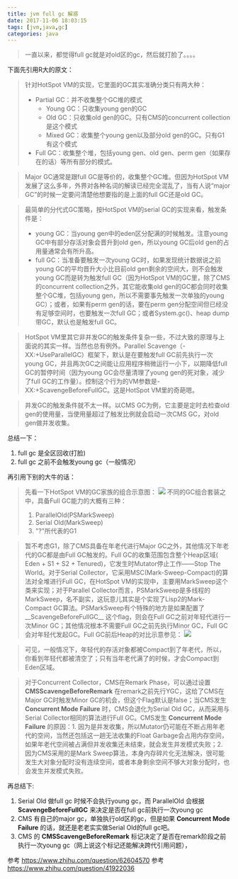 ```yaml
---
title: jvm full gc 解惑
date: 2017-11-06 18:03:15
tags: [jvm,java,gc]
categories: java
---
```

> 一直以来，都觉得full gc就是对old区的gc，然后就打脸了。。。。

下面先引用R大的原文：
>针对HotSpot VM的实现，它里面的GC其实准确分类只有两大种：
>* Partial GC：并不收集整个GC堆的模式
>    * Young GC：只收集young gen的GC
>    * Old GC：只收集old gen的GC。只有CMS的concurrent collection是这个模式
>    * Mixed GC：收集整个young gen以及部分old gen的GC。只有G1有这个模式
>* Full GC：收集整个堆，包括young gen、old gen、perm gen（如果存在的话）等所有部分的模式。

<!-- more -->
>Major GC通常是跟full GC是等价的，收集整个GC堆。但因为HotSpot VM发展了这么多年，外界对各种名词的解读已经完全混乱了，当有人说“major GC”的时候一定要问清楚他想要指的是上面的full GC还是old GC。

>最简单的分代式GC策略，按HotSpot VM的serial GC的实现来看，触发条件是：
>* young GC：当young gen中的eden区分配满的时候触发。注意young GC中有部分存活对象会晋升到old gen，所以young GC后old gen的占用量通常会有所升高。
>* full GC：当准备要触发一次young GC时，如果发现统计数据说之前young GC的平均晋升大小比目前old gen剩余的空间大，则不会触发young GC而是转为触发full GC（因为HotSpot VM的GC里，除了CMS的concurrent collection之外，其它能收集old gen的GC都会同时收集整个GC堆，包括young gen，所以不需要事先触发一次单独的young GC）；或者，如果有perm gen的话，要在perm gen分配空间但已经没有足够空间时，也要触发一次full GC；或者System.gc()、heap dump带GC，默认也是触发full GC。

>HotSpot VM里其它非并发GC的触发条件复杂一些，不过大致的原理与上面说的其实一样。当然也总有例外。Parallel Scavenge（-XX:+UseParallelGC）框架下，默认是在要触发full GC前先执行一次young GC，并且两次GC之间能让应用程序稍微运行一小下，以期降低full GC的暂停时间（因为young GC会尽量清理了young gen的死对象，减少了full GC的工作量）。控制这个行为的VM参数是-XX:+ScavengeBeforeFullGC。这是HotSpot VM里的奇葩嗯。

>并发GC的触发条件就不太一样。以CMS GC为例，它主要是定时去检查old gen的使用量，当使用量超过了触发比例就会启动一次CMS GC，对old gen做并发收集。

总结一下：
1. full gc 是全区回收(打脸)
2. full gc 之前不会触发young gc（一般情况）

再引用下别的大牛的话：
>先看一下HotSpot VM的GC家族的组合示意图：
>[![](http://idiotsky.me/images1/java-fullgc-1.jpg)](http://idiotsky.me/images1/java-fullgc-1.jpg)
>不同的GC组合套装之中，具备Full GC能力的大概有三种：
>1. ParallelOld(PSMarkSweep)
>2. Serial Old(MarkSweep)
>3. "?"所代表的G1

>暂不考虑G1，除了CMS具备在年老代进行Major GC之外，其他情况下年老代的GC都是由Full GC触发的。Full GC的收集范围包含整个Heap区域( Eden + S1 + S2 + Tenured)，它发生时Mutator停止工作——Stop The World。对于Serial Collector，它采用MSC(Mark-Sweep-Compact)的算法对全堆进行Full GC，在HotSpot VM的实现中，主要用MarkSweep这个类来实现；对于Parallel Collector而言，PSMarkSweep是多线程的MarkSweep，名不副实，这玩意儿其实是个实现了Lisp2的Mark-Compact GC算法。PSMarkSweep有个特殊的地方是如果配置了__ScavengeBeforeFullGC__ 这个flag，则会在Full GC之前对年轻代进行一次Minor GC；其他情况根本不需要Full GC之前先执行Minor GC，Full GC会对年轻代发起GC。Full GC前后Heap的对比示意参见：
>[![](http://idiotsky.me/images1/java-fullgc-2.jpg)](http://idiotsky.me/images1/java-fullgc-2.jpg)

>可见，一般情况下，年轻代的存活对象都被Compact到了年老代，所以，你看到年轻代都被清空了；只有当年老代满了的时候，才会Compact到Eden区域。

>对于Concurrent Collector，CMS在Remark Phase，可以通过设置 __CMSScavengeBeforeRemark__ 在remark之前先行YGC，这给了CMS在Major GC时触发Minor GC的机会，但这个Flag默认是false；当CMS发生 __Concurrent Mode Failure__ 时，CMS会退化为Serial Old GC，从而采用与Serial Collector相同的算法进行Full GC。CMS发生 __Concurrent Mode Failure__ 的原因：1. 因为是并发收集，所以Mutator仍可能在不断占用年老代的空间，当然还包括这一趟无法收集的Float Garbage会占用内存空间，如果年老代空间被占满但并发收集还未结束，就会发生并发模式失败；2. 因为CMS采用的是Mark Sweep算法，本身内存碎片化无法解决，很可能发生大对象分配时没有连续空间，或者本身剩余空间不够大对象分配时，也会发生并发模式失败。


再总结下:
1. Serial Old 做full gc 时候不会执行young gc，而 ParallelOld 会根据 __ScavengeBeforeFullGC__ 来决定是否在full gc前执行一次young gc
2. CMS 有自己的major gc，单独执行old区的gc，但是如果 __Concurrent Mode Failure__ 的话，就还是老老实实做Serial Old的full gc吧。
3. CMS 的 __CMSScavengeBeforeRemark__ 标记决定了是否在remark阶段之前执行一次young gc（网上说这个标记还能解决跨代引用问题），

参考 https://www.zhihu.com/question/62604570
参考 https://www.zhihu.com/question/41922036

